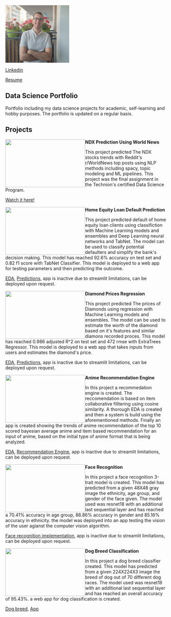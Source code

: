 

<img align="middle" src="Yonatan1.jpg" width="200" height="180"/>


[Linkedin](https://www.linkedin.com/in/yonatan-rabinovich-68a391213/)

<a id="raw-url" href="https://github.com/rabi320/Yonatan-Rabiovich-Portfolio/raw/main/Yonatan%20Rabinovich.pdf">Resume</a>
## Data Science Portfolio
Portfolio including my data science projects for academic, self-learning and hobby purposes.
The portfolio is updated on a regular basis.


## Projects

<img align="left" width="250" height="150" src="https://stockprice.com/wp-content/uploads/2019/09/penny-stocks-news.jpg">**NDX Prediction Using World News**

This project predicted The NDX stocks trends with Reddit's r/WorldNews top posts using NLP methods including spacy, topic modeling and ML pipelines.
This project was the final assignment in the Technion's certified Data Science Program.

[Watch it here!](https://nbviewer.jupyter.org/github/rabi320/Data-Science-Projects/blob/0f6a6f803d09b486ff17073883f509b4bab5f8ca/NDX%20reddit%20Prediction/NASDAQ%20100%20Prediction%20with%20World%20News%20Main.ipynb)


<img align="left" width="250" height="150" src="https://www.mybcu.org/templates/rt_requiem/custom/images/products/page_toppers/home_equity_loan_line_credit_lynchburg_danville_buena_vista_bedford_madison_heights_virginia.png">**Home Equity Loan Default Prediction**

This project predicted default of home equity loan clients using classifiction with Machine Learning models and ensembles and Deep Learning neural networks and TabNet.
The model can be used to classify potential defaulters and simplify the bank's decision making. This model has reached 92.6% accuracy on test set and 0.82 f1 score with TabNet Classifier. This model is deployed to a web app for testing parameters and then predicting the outcome.

[EDA](https://nbviewer.jupyter.org/github/rabi320/Data-Science-Projects/blob/4ed8e9adf1a6c7a811354e1212ef16f12f0216cb/Home%20Equity%20Loan%20Defaut%20Prediction/EDA.ipynb), [Predictions](https://nbviewer.jupyter.org/github/rabi320/Data-Science-Projects/blob/e588d411e5ff96ee2540bd9ee105ea3bbac1876b/Home%20Equity%20Loan%20Defaut%20Prediction/Prediction.ipynb), app is inactive due to streamlit limitations, can be deployed upon request.

<img align="left" width="250" height="150" src="https://www.riotinto.com/-/media/Content/Images/Products/Diamonds/RT-Argyle-Octavia.jpg?rev=f537ac42fa3c44599582327865dab723&w=1920&hash=DCFA2361F3A2F4E24D6292EFA37E6197">**Diamond Prices Regression**

This project predicted The prices of Diamonds using regression with Machine Learning models and ensembles.
The model can be used to estimate the worth of the diamond based on it's features and similar diamons recorded proces. This model has reached 0.986 adjusted R^2 on test set and 472 rmse with ExtraTrees Regressor. This model is deployed to a web app that takes inputs from users and estimates the diamond's price.

[EDA](https://nbviewer.jupyter.org/github/rabi320/Data-Science-Projects/blob/56ce4fa97e22d25f0c7916606390d11af47f0087/DiamondPricesRegression/Diamond_EDA.ipynb), [Predictions](https://nbviewer.jupyter.org/github/rabi320/Data-Science-Projects/blob/56ce4fa97e22d25f0c7916606390d11af47f0087/DiamondPricesRegression/Diamond_Prediction.ipynb), app is inactive due to streamlit limitations, can be deployed upon request.

<img align="left" width="250" height="150" src="https://www.fortressofsolitude.co.za/wp-content/uploads/2019/05/The-15-Most-Powerful-Anime-Characters-Of-All-Time-scaled.jpg">**Anime Recommendation Engine**

In this project a recommedation engine is created.
The reccomendation is based on item collaborative filltering using cosine similarity. A thorough EDA is created and then a system is build using the aforementioned methods.
Finally an app is created showing the trends of anime recommendation of the top 10 scored bayesian average anime and item based recommendation for an input of anime, based on the initial type of anime format that is being analyzed.

[EDA](https://nbviewer.jupyter.org/github/rabi320/Data-Science-Projects/blob/c2a8f60d3b81ee021061347012f1798df3ed2147/Anime%20Recommendation/Anime%20Recommendation%20system%20-%20EDA.ipynb), [Recommendation Engine](https://nbviewer.jupyter.org/github/rabi320/Data-Science-Projects/blob/c2a8f60d3b81ee021061347012f1798df3ed2147/Anime%20Recommendation/Anime%20Recommendation%20System.ipynb), app is inactive due to streamlit limitations, can be deployed upon request.

<img align="left" width="250" height="150" src="https://miro.medium.com/max/1400/1*MNj7uq7HUNGERaYgRRdZfw.jpeg">**Face Recognition**

In this project a face recognition 3-trait model is created.
This model has predicted from a given 48X48 gray image the ethnicity, age group, and gender of the face given.
The model used was resnet18 with an additional last sequential layer and has reached a 70.41% accuracy in age group, 88.86% accuracy in gender and 85.16% accuracy in ethnicity.
the model was deployed into an app testing the vision of the user agianst the computer vision algorithm.

[Face recognition implementation](https://nbviewer.org/github/rabi320/Data-Science-Projects/blob/master/Age%20recognition/3%20traits%20models.ipynb
), app is inactive due to streamlit limitations, can be deployed upon request.

<img align="left" width="250" height="150" src="https://www.google.com/search/static/gs/animal/cover_images/m0bt9lr_cover.png">**Dog Breed Classification**

In this project a dog breed classifier created.
This model has predicted from a given 224X224X3 image the breed of dog out of 70 different dog races.
The model used was resnet18 with an additional last sequential layer and has reached an overall accuracy of 95.43%.
a web app for dog classification is created.

[Dog breed](https://www.kaggle.com/yonatanrabinovich/dog-breed-classification-with-pytorch
), [App](https://share.streamlit.io/rabi320/dogbreed/DogBreed.py)

